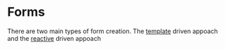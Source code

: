 # Forms
There are two main types of form creation. The [template](template-forms.md) driven appoach and the [reactive](reactive-forms.md) driven appoach